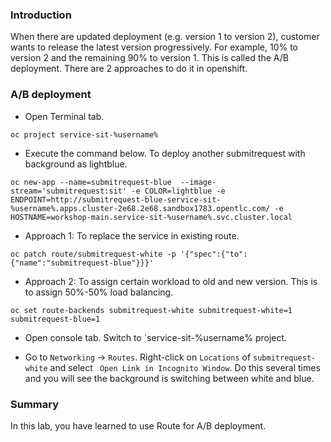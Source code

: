 ### Introduction

When there are updated deployment (e.g. version 1 to version 2),  customer wants to release the latest version progressively. For example,  10% to version 2 and the remaining 90% to version 1.  This is called the A/B deployment.  There are 2 approaches to do it in openshift.   

### A/B deployment 

* Open Terminal tab.  
```execute
oc project service-sit-%username%
```

* Execute the command below.  To deploy another submitrequest with background as lightblue. 
```execute
oc new-app --name=submitrequest-blue  --image-stream='submitrequest:sit' -e COLOR=lightblue -e ENDPOINT=http://submitrequest-blue-service-sit-%username%.apps.cluster-2e68.2e68.sandbox1783.opentlc.com/ -e HOSTNAME=workshop-main.service-sit-%username%.svc.cluster.local
```

* Approach 1: To replace the service in existing route.  
```
oc patch route/submitrequest-white -p '{"spec":{"to":{"name":"submitrequest-blue"}}}'
```

* Approach 2: To assign certain workload to old and new version.  This is to assign 50%-50% load balancing.
```
oc set route-backends submitrequest-white submitrequest-white=1 submitrequest-blue=1
```

* Open console tab. Switch to `service-sit-%username% project.  

* Go to `Networking` -> `Routes`.   Right-click on `Locations` of `submitrequest-white` and select ` Open Link in Incognito Window`.  Do this several times and you will see the background is switching between white and blue. 


### Summary
In this lab, you have learned to use Route for A/B deployment.



